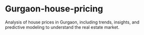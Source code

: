 # Gurgaon-house-pricing
Analysis of house prices in Gurgaon, including trends, insights, and predictive modeling to understand the real estate market.
